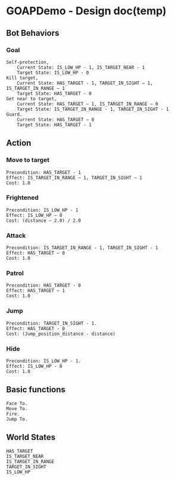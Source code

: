 # GOAPDemo - Design doc(temp)

## Bot Behaviors

### Goal

    Self-protection, 
        Current State: IS_LOW_HP - 1, IS_TARGET_NEAR - 1
        Target State: IS_LOW_HP - 0
    Kill target, 
        Current State: HAS_TARGET - 1, TARGET_IN_SIGHT – 1, IS_TARGET_IN_RANGE – 1
        Target State: HAS_TARGET - 0
    Get near to target, 
        Current State: HAS_TARGET – 1, IS_TARGET_IN_RANGE – 0
        Target State: IS_TARGET_IN_RANGE - 1, TARGET_IN_SIGHT - 1
    Guard.
        Current State: HAS_TARGET – 0
        Target State: HAS_TARGET - 1

## Action

### Move to target

    Precondition: HAS_TARGET - 1
    Effect: IS_TARGET_IN_RANGE – 1, TARGET_IN_SIGHT – 1
    Cost: 1.0

### Frightened

    Precondition: IS_LOW_HP - 1
    Effect: IS_LOW_HP – 0
    Cost: (distance – 2.0) / 2.0

### Attack

    Precondition: IS_TARGET_IN_RANGE - 1, TARGET_IN_SIGHT - 1
    Effect: HAS_TARGET – 0
    Cost: 1.0

### Patrol

    Precondition: HAS_TARGET - 0
    Effect: HAS_TARGET – 1
    Cost: 1.0

### Jump

    Precondition: TARGET_IN_SIGHT - 1.
    Effect: HAS_TARGET - 0
    Cost: (Jump_position_distance - distance)

### Hide

    Precondition: IS_LOW_HP - 1.
    Effect: IS_LOW_HP - 0
    Cost: 1.0

## Basic functions

    Face To.
    Move To.
    Fire.
    Jump To.

## World States

    HAS_TARGET
    IS_TARGET_NEAR
    IS_TARGET_IN_RANGE
    TARGET_IN_SIGHT
    IS_LOW_HP
